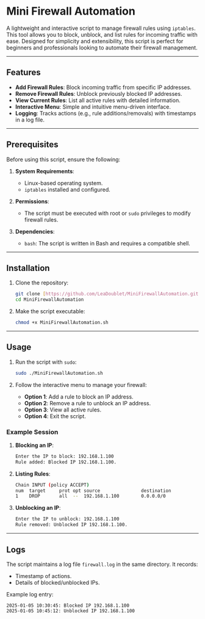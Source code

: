 # Mini Firewall Automation

A lightweight and interactive script to manage firewall rules using `iptables`.
This tool allows you to block, unblock, and list rules for incoming traffic with ease. Designed for simplicity and extensibility, this script is perfect for beginners and professionals looking to automate their firewall management.

---

## Features

- **Add Firewall Rules**: Block incoming traffic from specific IP addresses.
- **Remove Firewall Rules**: Unblock previously blocked IP addresses.
- **View Current Rules**: List all active rules with detailed information.
- **Interactive Menu**: Simple and intuitive menu-driven interface.
- **Logging**: Tracks actions (e.g., rule additions/removals) with timestamps in a log file.

---

## Prerequisites

Before using this script, ensure the following:

1. **System Requirements**:
   - Linux-based operating system.
   - `iptables` installed and configured.

2. **Permissions**:
   - The script must be executed with root or `sudo` privileges to modify firewall rules.

3. **Dependencies**:
   - `bash`: The script is written in Bash and requires a compatible shell.

---

## Installation

1. Clone the repository:
   ```bash
   git clone [https://github.com/LeaDoublet/MiniFirewallAutomation.git](https://github.com/LeaDoublet/MiniFirewall.git)
   cd MiniFirewallAutomation
   ```

2. Make the script executable:
   ```bash
   chmod +x MiniFirewallAutomation.sh
   ```

---

## Usage

1. Run the script with `sudo`:
   ```bash
   sudo ./MiniFirewallAutomation.sh
   ```

2. Follow the interactive menu to manage your firewall:

   - **Option 1**: Add a rule to block an IP address.
   - **Option 2**: Remove a rule to unblock an IP address.
   - **Option 3**: View all active rules.
   - **Option 4**: Exit the script.

### Example Session

1. **Blocking an IP**:
   ```bash
   Enter the IP to block: 192.168.1.100
   Rule added: Blocked IP 192.168.1.100.
   ```

2. **Listing Rules**:
   ```bash
   Chain INPUT (policy ACCEPT)
   num  target     prot opt source               destination
   1    DROP       all  --  192.168.1.100        0.0.0.0/0
   ```

3. **Unblocking an IP**:
   ```bash
   Enter the IP to unblock: 192.168.1.100
   Rule removed: Unblocked IP 192.168.1.100.
   ```

---

## Logs

The script maintains a log file `firewall.log` in the same directory. It records:
- Timestamp of actions.
- Details of blocked/unblocked IPs.

Example log entry:
```plaintext
2025-01-05 10:30:45: Blocked IP 192.168.1.100
2025-01-05 10:45:12: Unblocked IP 192.168.1.100
```


